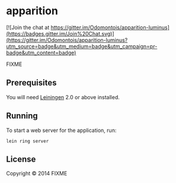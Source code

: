 # apparition

[![Join the chat at https://gitter.im/Odomontois/apparition-luminus](https://badges.gitter.im/Join%20Chat.svg)](https://gitter.im/Odomontois/apparition-luminus?utm_source=badge&utm_medium=badge&utm_campaign=pr-badge&utm_content=badge)

FIXME

## Prerequisites

You will need [Leiningen][1] 2.0 or above installed.

[1]: https://github.com/technomancy/leiningen

## Running

To start a web server for the application, run:

    lein ring server

## License

Copyright © 2014 FIXME
